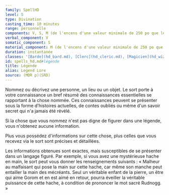 ```yaml
---
family: SpellHD
level: 5
type: Divination
casting_time: 10 minutes
range: personnelle
components: V, S, M (de l'encens d'une valeur minimale de 250 po que le sort consume et quatre bandelettes d'ivoire valant au moins 50 po chaque)
verbal_component: V
somatic_component: S
material_component: M (de l'encens d'une valeur minimale de 250 po que le sort consume et quatre bandelettes d'ivoire valant au moins 50 po chaque)
duration: instantanée
classes: '[Barde](hd_bard.md), [Clerc](hd_cleric.md), [Magicien](hd_wizard.md)'
id: spells_hd.md#légende
title: Légende
alias: Legend Lore
source: (MDR p)(SRD)
---
```


Nommez ou décrivez une personne, un lieu ou un objet. Le sort porte à votre connaissance un bref résumé des connaissances essentielles se rapportant à la chose nommée. Ces connaissances peuvent se présenter sous la forme d'histoires actuelles, de contes oubliés ou même d'un savoir secret qui n'a jamais été révélé.

Si la chose que vous nommez n'est pas digne de figurer dans une légende, vous n'obtenez aucune information.

Plus vous possédez d'informations sur cette chose, plus celles que vous recevez via le sort sont précises et détaillées.

Les informations obtenues sont exactes, mais susceptibles de se présenter dans un langage figuré. Par exemple, si vous avez une mystérieuse hache en main, le sort peut vous donner les renseignements suivants : « Malheur au malfaisant qui pose la main sur cette hache, car même son manche peut entailler la main des mécréants. Seul un véritable enfant de la pierre, un être qui aime Gorom et en est aimé en retour, pourra éveiller la véritable puissance de cette hache, à condition de prononcer le mot sacré Rudnogg. »

